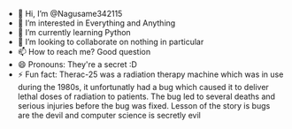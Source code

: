 - 👋 Hi, I’m @Nagusame342115
- 👀 I’m interested in Everything and Anything
- 🌱 I’m currently learning Python
- 💞️ I’m looking to collaborate on nothing in particular
- 📫 How to reach me? Good question
- 😄 Pronouns: They're a secret :D
- ⚡ Fun fact: Therac-25 was a radiation therapy machine which was in use during the 1980s, it unfortunatly had a bug which caused it to deliver lethal doses of radiation to patients. The bug led to several deaths and serious injuries before the bug was fixed. Lesson of the story is bugs are the devil and computer science is secretly evil
